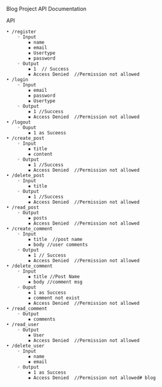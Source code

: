 Blog Project
API Documentation

API

    • /register
        ◦ Input
            ▪ name
            ▪ email
            ▪ Usertype
            ▪ password
        ◦ Output
            ▪ 1  // Success
            ▪ Access Denied  //Permission not allowed
    • /login
        ◦ Input
            ▪ email
            ▪ password
            ▪ Usertype
        ◦ Output
            ▪ 1 //Success
            ▪ Access Denied  //Permission not allowed
    • /logout
        ◦ Ouput
            ▪ 1 as Suceess
    • /create_post
        ◦ Input
            ▪ title
            ▪ content
        ◦ Output
            ▪ 1 //Success
            ▪ Access Denied  //Permission not allowed
    • /delete_post
        ◦ Input
            ▪ title
        ◦ Output
            ▪ 1 //Success
            ▪ Access Denied  //Permission not allowed
    • /read_post
        ◦ Output
            ▪ posts 
            ▪ Access Denied  //Permission not allowed
    • /create_comment
        ◦ Input
            ▪ title  //post name
            ▪ body //user comments
        ◦ Output
            ▪ 1 // Success
            ▪ Access Denied  //Permission not allowed
    • /delete_comment
        ◦ Input
            ▪ title //Post Name
            ▪ body //comment msg
        ◦ Ouput
            ▪ 1 as Success
            ▪ comment not exist
            ▪ Access Denied  //Permission not allowed
    • /read_comment
        ◦ Output
            ▪ comments 
    • /read_user
        ◦ Output
            ▪ User 
            ▪ Access Denied  //Permission not allowed
    • /delete_user
        ◦ Input
            ▪ name
            ▪ email
        ◦ Output
            ▪ 1 as Success
            ▪ Access Denied  //Permission not allowed# blog
